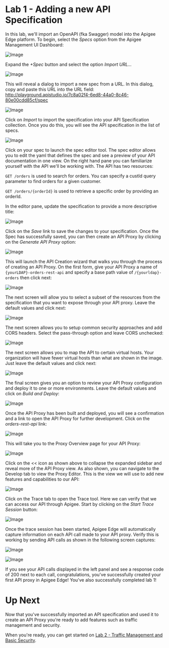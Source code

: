 # Lab 1 - Adding a new API Specification

In this lab, we'll import an OpenAPI (fka Swagger) model into the Apigee Edge platform. To begin, select the *Specs* option from the Apigee Management UI Dashboard:

![Image](images/dashboard-specs.png) 

Expand the *+Spec* button and select the option *Import URL...*

![Image](images/import-spec.png) 

This will reveal a dialog to import a new spec from a URL. In this dialog, copy and paste this URL into the URL field:  <a href="http://playground.apistudio.io/7c8a02f4-6ed8-44a0-8c46-80e00cdd85cf/spec" target="_blank">http://playground.apistudio.io/7c8a02f4-6ed8-44a0-8c46-80e00cdd85cf/spec</a>

![Image](images/import-spec-dialog.png) 

Click on *Import* to import the specification into your API Specification collection. Once you do this, you will see the API specification in the list of specs. 

![Image](images/spec-list.png) 

Click on your spec to launch the spec editor tool. The spec editor allows you to edit the yaml that defines the spec and see a preview of your API documentation in one view. On the right hand pane you can familiarize yourself with the API we'll be working with. The API has two resources:

`GET /orders` is used to search for orders. You can specify a custId query parameter to find orders for a given customer.

`GET /orders/{orderId}` is used to retrieve a specific order by providing an orderId.


In the editor pane, update the specification to provide a more descriptive title:

![Image](images/orders-spec-change-title.png) 

Click on the *Save* link to save the changes to your specification. Once the Spec has successfully saved, you can then create an API Proxy by clicking on the *Generate API Proxy* option:

![Image](images/orders-spec-editor.png)

This will launch the API Creation wizard that walks you through the process of creating an API Proxy. On the first form, give your API Proxy a name of `{yourLDAP}-orders-rest-api` and specify a base path value of `/{yourldap}-orders` then click next:

![Image](images/orders-proxy-wizard-1.png)

The next screen will allow you to select a subset of the resources from the specification that you want to expose through your API proxy. Leave the default values and click next:

![Image](images/orders-proxy-wizard-2.png)

The next screen allows you to setup common security approaches and add CORS headers. Select the pass-through option and leave CORS unchecked:

![Image](images/orders-proxy-wizard-3.png)

The next screen allows you to map the API to certain virtual hosts. Your organization will have fewer virtual hosts than what are shown in the image. Just leave the default values and click next:

![Image](images/orders-proxy-wizard-4.png)

The final screen gives you an option to review your API Proxy configuration and deploy it to one or more environments. Leave the default values and click on *Build and Deploy*:

![Image](images/orders-proxy-wizard-5.png)

Once the API Proxy has been built and deployed, you will see a confirmation and a link to open the API Proxy for further development. Click on the *orders-rest-api* link:

![Image](images/orders-proxy-wizard-6.png)

This will take you to the Proxy Overview page for your API Proxy:

![Image](images/orders-proxy-overview.png)

Click on the << icon as shown above to collapse the expanded sidebar and reveal more of the API Proxy view. As also shown, you can navigate to the Develop tab to view the Proxy Editor. This is the view we will use to add new features and capabilities to our API:

![Image](images/orders-proxy-develop-trace.png)

Click on the Trace tab to open the Trace tool. Here we can verify that we can access our API through Apigee. Start by clicking on the *Start Trace Session* button:

![Image](images/orders-proxy-trace-tab.png)

Once the trace session has been started, Apigee Edge will automatically capture information on each API call made to your API proxy. Verify this is working by sending API calls as shown in the following screen captures:

![Image](images/orders-proxy-trace-tab-2.png)

![Image](images/orders-proxy-trace-tab-3.png)

If you see your API calls displayed in the left panel and see a response code of 200 next to each call, congratulations, you've successfully created your first API proxy in Apigee Edge! You've also successfully completed lab 1!

# Up Next

Now that you've successfully imported an API specification and used it to create an API Proxy you're ready to add features such as traffic management and security. 

When you're ready, you can get started on [Lab 2 - Traffic Management and Basic Security](lab2.md).
